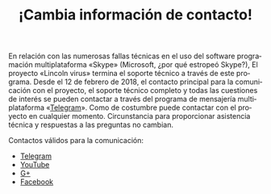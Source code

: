 ﻿---
layout: post

title: ¡Cambia información de contacto!
meta: Telegram
cover_img: 2018.02.12/Telegram.png
cover_fit: contain

category: news

og: img/og_Telegram.png

lang: es
ref: lincoln_virus_news_6
---

En relación con las numerosas fallas técnicas en el uso del software programación multiplataforma «Skype» (Microsoft, ¿por qué estropeó Skype?), El proyecto «Lincoln virus» termina el soporte técnico a través de este programa.
Desde el 12 de febrero de 2018, el contacto principal para la comunicación con el proyecto, el soporte técnico completo y todas las cuestiones de interés se pueden contactar a través del programa de mensajería multiplataforma «<a href="https://t.me/chutkoy" target="_blank">Telegram</a>».
Como de costumbre puede contactar con el proyecto en cualquier momento.
Circunstancia para proporcionar asistencia técnica y respuestas a las preguntas no cambian.

Contactos válidos para la comunicación:
- <a href="https://t.me/chutkoy" target="_blank">Telegram</a>
- <a href="https://www.youtube.com/channel/UCiAxh-kQbW00em5SX1I5n6Q" target="_blank">YouTube</a>
- <a href="https://plus.google.com/+%D0%95%D0%B2%D0%B3%D0%B5%D0%BD%D0%B8%D0%B9%D0%A0%D1%83%D1%81%D1%81%D0%BA%D0%B8%D0%B9%D0%A7%D1%83%D1%82%D0%BA%D0%BE%D0%B989" target="_blank">G+</a>
- <a href="https://www.facebook.com/lincolnvirus" target="_blank">Facebook</a>
